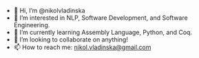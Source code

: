 - 👋 Hi, I’m @nikolvladinska
- 👀 I’m interested in NLP, Software Development, and Software Engineering.
- 🌱 I’m currently learning Assembly Language, Python, and Coq.
- 💞️ I’m looking to collaborate on anything!
- 📫 How to reach me: nikol.vladinska@gmail.com

